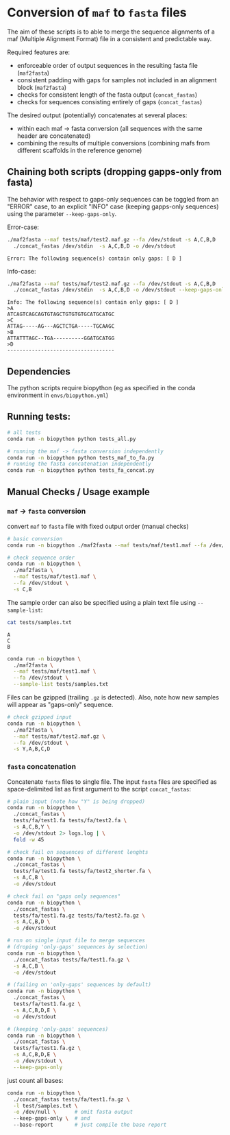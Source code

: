 # Conversion of `maf` to `fasta` files

The aim of these scripts is to able to merge the sequence alignments of a maf (Multiple Alignment Format) file in a consistent and predictable way.

Required features are:
- enforceable order of output sequences in the resulting fasta file (`maf2fasta`)
- consistent padding with gaps for samples not included in an alignment block (`maf2fasta`)
- checks for consistent length of the fasta output (`concat_fastas`)
- checks for sequences consisting entirely of gaps (`concat_fastas`) 

The desired output (potentially) concatenates at several places:
- within each maf -> fasta conversion (all sequences with the same header are concatenated)
- combining the results of multiple conversions (combining mafs from different scaffolds in the reference genome)

## Chaining both scripts (dropping gapps-only from fasta)

The behavior with respect to gaps-only sequences can be toggled from an "ERROR" case, to an explicit "INFO" case (keeping gapps-only sequences) using the parameter `--keep-gaps-only`.

Error-case:

```sh
./maf2fasta --maf tests/maf/test2.maf.gz --fa /dev/stdout -s A,C,B,D  | \
  ./concat_fastas /dev/stdin  -s A,C,B,D -o /dev/stdout
```

```
Error: The following sequence(s) contain only gaps: [ D ]
```

Info-case:

```sh
./maf2fasta --maf tests/maf/test2.maf.gz --fa /dev/stdout -s A,C,B,D  | \
  ./concat_fastas /dev/stdin  -s A,C,B,D -o /dev/stdout --keep-gaps-only
```

```
Info: The following sequence(s) contain only gaps: [ D ]
>A
ATCAGTCAGCAGTGTAGCTGTGTGTGCATGCATGC
>C
ATTAG-----AG---AGCTCTGA-----TGCAAGC
>B
ATTATTTAGC--TGA----------GGATGCATGG
>D
-----------------------------------
```

## Dependencies

The python scripts require biopython (eg as specified in the conda environment in `envs/biopython.yml`)

## Running tests:

```sh
# all tests
conda run -n biopython python tests_all.py

# running the maf -> fasta conversion independently
conda run -n biopython python tests_maf_to_fa.py
# running the fasta concatenation independently
conda run -n biopython python tests_fa_concat.py
```

## Manual Checks / Usage example

### `maf` -> `fasta` conversion

convert `maf` to `fasta` file with fixed output order (manual checks)

```sh
# basic conversion
conda run -n biopython ./maf2fasta --maf tests/maf/test1.maf --fa /dev/stdout -s A,C,B,D

# check sequence order
conda run -n biopython \
  ./maf2fasta \
  --maf tests/maf/test1.maf \
  --fa /dev/stdout \
  -s C,B
```

The sample order can also be specified using a plain text file using `--sample-list`:

```sh
cat tests/samples.txt
```
```
A
C
B
```
```sh
conda run -n biopython \
  ./maf2fasta \
  --maf tests/maf/test1.maf \
  --fa /dev/stdout \
  --sample-list tests/samples.txt
```

Files can be gzipped (trailing `.gz` is detected).
Also, note how new samples will appear as "gaps-only" sequence.

```sh
# check gzipped input
conda run -n biopython \
  ./maf2fasta \
  --maf tests/maf/test2.maf.gz \
  --fa /dev/stdout \
  -s Y,A,B,C,D
```

### `fasta` concatenation

Concatenate `fasta` files to single file.
The input `fasta` files are specified as space-delimited list as first argument to the script `concat_fastas`:

```sh
# plain input (note how "Y" is being dropped)
conda run -n biopython \
  ./concat_fastas \
  tests/fa/test1.fa tests/fa/test2.fa \
  -s A,C,B,Y \
  -o /dev/stdout 2> logs.log | \
  fold -w 45

# check fail on sequences of different lenghts
conda run -n biopython \
  ./concat_fastas \
  tests/fa/test1.fa tests/fa/test2_shorter.fa \
  -s A,C,B \
  -o /dev/stdout 

# check fail on "gaps only sequences"
conda run -n biopython \
  ./concat_fastas \
  tests/fa/test1.fa.gz tests/fa/test2.fa.gz \
  -s A,C,B,D \
  -o /dev/stdout 

# run on single input file to merge sequences
# (droping 'only-gaps' sequences by selection)
conda run -n biopython \
  ./concat_fastas tests/fa/test1.fa.gz \
  -s A,C,B \
  -o /dev/stdout 

# (failing on 'only-gaps' sequences by default)
conda run -n biopython \
  ./concat_fastas \
  tests/fa/test1.fa.gz \
  -s A,C,B,D,E \
  -o /dev/stdout 

# (keeping 'only-gaps' sequences)
conda run -n biopython \
  ./concat_fastas \
  tests/fa/test1.fa.gz \
  -s A,C,B,D,E \
  -o /dev/stdout \
  --keep-gaps-only
```

just count all bases:

```sh
conda run -n biopython \
  ./concat_fastas tests/fa/test1.fa.gz \
  -l test/samples.txt \
  -o /dev/null \      # omit fasta output
  --keep-gaps-only \  # and
  --base-report       # just compile the base report
```
